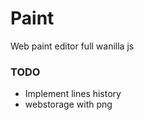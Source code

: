 # Paint

Web paint editor full wanilla js

### TODO

- Implement lines history
- webstorage with png
